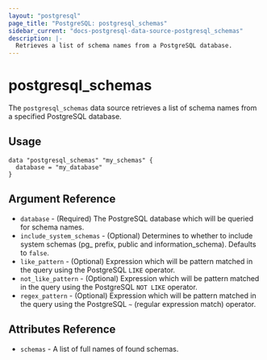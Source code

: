```yaml
---
layout: "postgresql"
page_title: "PostgreSQL: postgresql_schemas"
sidebar_current: "docs-postgresql-data-source-postgresql_schemas"
description: |-
  Retrieves a list of schema names from a PostgreSQL database.
---
```


# postgresql\_schemas

The ``postgresql_schemas`` data source retrieves a list of schema names from a specified PostgreSQL database.


## Usage

```hcl
data "postgresql_schemas" "my_schemas" {
  database = "my_database"
}

```

## Argument Reference

* `database` - (Required) The PostgreSQL database which will be queried for schema names.
* `include_system_schemas` - (Optional) Determines to whether to include system schemas (pg_ prefix, public and information_schema). Defaults to ``false``.
* `like_pattern` - (Optional) Expression which will be pattern matched in the query using the PostgreSQL ``LIKE`` operator. 
* `not_like_pattern` - (Optional) Expression which will be pattern matched in the query using the PostgreSQL ``NOT LIKE`` operator. 
* `regex_pattern` - (Optional) Expression which will be pattern matched in the query using the PostgreSQL ``~`` (regular expression match) operator.

## Attributes Reference

* `schemas` - A list of full names of found schemas.
